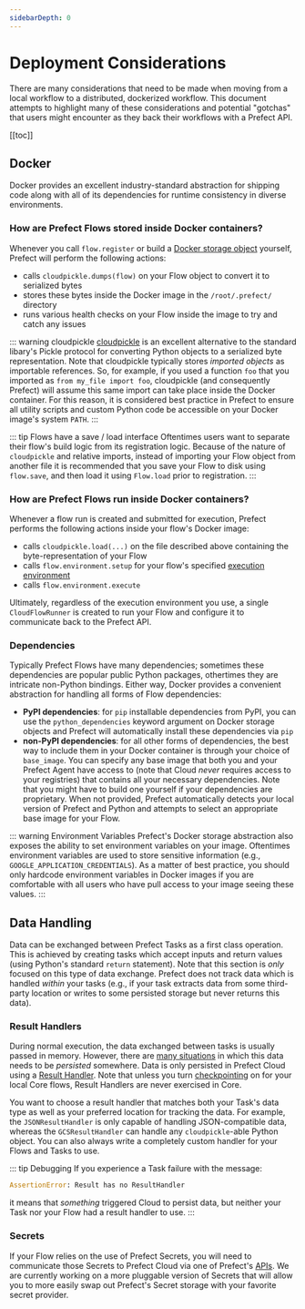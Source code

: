 ```yaml
---
sidebarDepth: 0
---
```


# Deployment Considerations

There are many considerations that need to be made when moving from a local workflow to a distributed, dockerized workflow. This document attempts to highlight many of these considerations and potential "gotchas" that users might encounter as they back their workflows with a Prefect API.

[[toc]]

## Docker

Docker provides an excellent industry-standard abstraction for shipping code along with all of its dependencies for runtime consistency in diverse environments. 

### How are Prefect Flows stored inside Docker containers?

Whenever you call `flow.register` or build a [Docker storage object](../../api/latest/environments/storage.html#docker) yourself, Prefect will perform the following actions:

- calls `cloudpickle.dumps(flow)` on your Flow object to convert it to serialized bytes
- stores these bytes inside the Docker image in the `/root/.prefect/` directory
- runs various health checks on your Flow inside the image to try and catch any issues

::: warning cloudpickle
[cloudpickle](https://github.com/cloudpipe/cloudpickle) is an excellent alternative to the standard libary's Pickle protocol for converting Python objects to a serialized byte representation. Note that cloudpickle typically stores _imported objects_ as importable references. So, for example, if you used a function `foo` that you imported as `from my_file import foo`, cloudpickle (and consequently Prefect) will assume this same import can take place inside the Docker container. For this reason, it is considered best practice in Prefect to ensure all utility scripts and custom Python code be accessible on your Docker image's system `PATH`.
:::

::: tip Flows have a save / load interface
Oftentimes users want to separate their flow's build logic from its registration logic. Because of the nature of `cloudpickle` and relative imports, instead of importing your Flow object from another file it is recommended that you save your Flow to disk using `flow.save`, and then load it using `Flow.load` prior to registration.
:::

### How are Prefect Flows run inside Docker containers?

Whenever a flow run is created and submitted for execution, Prefect performs the following actions inside your flow's Docker image:

- calls `cloudpickle.load(...)` on the file described above containing the byte-representation of your Flow
- calls `flow.environment.setup` for your flow's specified [execution environment](../../api/latest/environments/execution.html)
- calls `flow.environment.execute`

Ultimately, regardless of the execution environment you use, a single `CloudFlowRunner` is created to run your Flow and configure it to communicate back to the Prefect API.

### Dependencies

Typically Prefect Flows have many dependencies; sometimes these dependencies are popular public Python packages, othertimes they are intricate non-Python bindings. Either way, Docker provides a convenient abstraction for handling all forms of Flow dependencies:

- **PyPI dependencies**: for `pip` installable dependencies from PyPI, you can use the `python_dependencies` keyword argument on Docker storage objects and Prefect will automatically install these dependencies via `pip`
- **non-PyPI dependencies**: for all other forms of dependencies, the best way to include them in your Docker container is through your choice of `base_image`. You can specify any base image that both you and your Prefect Agent have access to (note that Cloud _never_ requires access to your registries) that contains all your necessary dependencies. Note that you might have to build one yourself if your dependencies are proprietary. When not provided, Prefect automatically detects your local version of Prefect and Python and attempts to select an appropriate base image for your Flow.

::: warning Environment Variables
Prefect's Docker storage abstraction also exposes the ability to set environment variables on your image. Oftentimes environment variables are used to store sensitive information (e.g., `GOOGLE_APPLICATION_CREDENTIALS`). As a matter of best practice, you should only hardcode environment variables in Docker images if you are comfortable with all users who have pull access to your image seeing these values.
:::

## Data Handling

Data can be exchanged between Prefect Tasks as a first class operation. This is achieved by creating tasks which accept inputs and return values (using Python's standard `return` statement). Note that this section is _only_ focused on this type of data exchange. Prefect does not track data which is handled _within_ your tasks (e.g., if your task extracts data from some third-party location or writes to some persisted storage but never returns this data).

### Result Handlers

During normal execution, the data exchanged between tasks is usually passed in memory. However, there are [many situations](../dataflow.html#when-is-data-persisted) in which this data needs to be _persisted_ somewhere. Data is only persisted in Prefect Cloud using a [Result Handler](../../core/concepts/results.html). Note that unless you turn [checkpointing](../../core/concepts/persistence.html#checkpointing) on for your local Core flows, Result Handlers are never exercised in Core.

You want to choose a result handler that matches both your Task's data type as well as your preferred location for tracking the data. For example, the `JSONResultHandler` is only capable of handling JSON-compatible data, whereas the `GCSResultHandler` can handle any `cloudpickle`-able Python object. You can also always write a completely custom handler for your Flows and Tasks to use.

::: tip Debugging
If you experience a Task failure with the message:

```python
AssertionError: Result has no ResultHandler
```

it means that _something_ triggered Cloud to persist data, but neither your Task nor your Flow had a result handler to use.
:::

### Secrets <Badge text="Cloud"/>

If your Flow relies on the use of Prefect Secrets, you will need to communicate those Secrets to Prefect Cloud via one of Prefect's [APIs](../concepts/secrets.html#cloud-execution). We are currently working on a more pluggable version of Secrets that will allow you to more easily swap out Prefect's Secret storage with your favorite secret provider.

